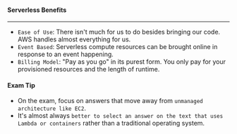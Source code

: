 #### Serverless Benefits

___

* `Ease of Use`: There isn't much for us to do besides bringing our code. AWS handles almost everything for us.
* `Event Based`: Serverless compute resources can be brought online in response to an event happening.
* `Billing Model`: "Pay as you go" in its purest form. You only pay for your provisioned resources and the length of
  runtime.

#### Exam Tip

* On the exam, focus on answers that move away from `unmanaged architecture like EC2`.
* It's almost always `better to select an answer on the text that uses Lambda or containers` rather than a traditional
  operating system.